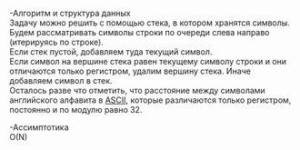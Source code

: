 -Алгоритм и структура данных
\
Задачу можно решить с помощью стека, в котором хранятся символы. Будем рассматривать символы строки по очереди слева направо (итерируясь по строке).  
Если стек пустой, добавляем туда текущий символ.  
Если символ на вершине стека равен текущему символу строки и они отличаются только регистром, удалим вершину стека. Иначе добавляем символ в стек.  
Осталось разве что отметить, что расстояние между символами английского алфавита в [ASCII](https://en.cppreference.com/w/cpp/language/ascii), которые различаются только регистром, постоянно и по модулю равно 32. 

-Ассимптотика
\
O(N)
